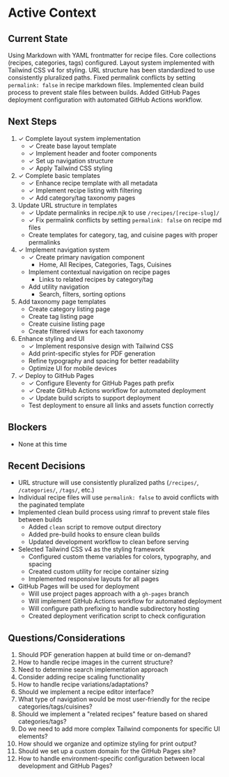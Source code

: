 # Active Context

## Current State
Using Markdown with YAML frontmatter for recipe files. Core collections (recipes, categories, tags) configured. Layout system implemented with Tailwind CSS v4 for styling. URL structure has been standardized to use consistently pluralized paths. Fixed permalink conflicts by setting `permalink: false` in recipe markdown files. Implemented clean build process to prevent stale files between builds. Added GitHub Pages deployment configuration with automated GitHub Actions workflow.

## Next Steps
1. ✓ Complete layout system implementation
   - ✓ Create base layout template
   - ✓ Implement header and footer components
   - ✓ Set up navigation structure
   - ✓ Apply Tailwind CSS styling
2. ✓ Complete basic templates
   - ✓ Enhance recipe template with all metadata
   - ✓ Implement recipe listing with filtering
   - ✓ Add category/tag taxonomy pages
3. Update URL structure in templates
   - ✓ Update permalinks in recipe.njk to use `/recipes/[recipe-slug]/`
   - ✓ Fix permalink conflicts by setting `permalink: false` on recipe md files
   - Create templates for category, tag, and cuisine pages with proper permalinks
4. ✓ Implement navigation system
   - ✓ Create primary navigation component
     - Home, All Recipes, Categories, Tags, Cuisines
   - Implement contextual navigation on recipe pages
     - Links to related recipes by category/tag
   - Add utility navigation
     - Search, filters, sorting options
5. Add taxonomy page templates
   - Create category listing page
   - Create tag listing page
   - Create cuisine listing page
   - Create filtered views for each taxonomy
6. Enhance styling and UI
   - ✓ Implement responsive design with Tailwind CSS
   - Add print-specific styles for PDF generation
   - Refine typography and spacing for better readability
   - Optimize UI for mobile devices
7. ✓ Deploy to GitHub Pages
   - ✓ Configure Eleventy for GitHub Pages path prefix
   - ✓ Create GitHub Actions workflow for automated deployment
   - ✓ Update build scripts to support deployment
   - Test deployment to ensure all links and assets function correctly

## Blockers
- None at this time

## Recent Decisions
- URL structure will use consistently pluralized paths (`/recipes/`, `/categories/`, `/tags/`, etc.)
- Individual recipe files will use `permalink: false` to avoid conflicts with the paginated template
- Implemented clean build process using rimraf to prevent stale files between builds
  - Added `clean` script to remove output directory
  - Added pre-build hooks to ensure clean builds
  - Updated development workflow to clean before serving
- Selected Tailwind CSS v4 as the styling framework
  - Configured custom theme variables for colors, typography, and spacing
  - Created custom utility for recipe container sizing
  - Implemented responsive layouts for all pages
- GitHub Pages will be used for deployment
  - Will use project pages approach with a `gh-pages` branch
  - Will implement GitHub Actions workflow for automated deployment
  - Will configure path prefixing to handle subdirectory hosting
  - Created deployment verification script to check configuration

## Questions/Considerations
1. Should PDF generation happen at build time or on-demand?
2. How to handle recipe images in the current structure?
3. Need to determine search implementation approach
4. Consider adding recipe scaling functionality
5. How to handle recipe variations/adaptations?
6. Should we implement a recipe editor interface?
7. What type of navigation would be most user-friendly for the recipe categories/tags/cuisines?
8. Should we implement a "related recipes" feature based on shared categories/tags?
9. Do we need to add more complex Tailwind components for specific UI elements?
10. How should we organize and optimize styling for print output? 
11. Should we set up a custom domain for the GitHub Pages site?
12. How to handle environment-specific configuration between local development and GitHub Pages? 